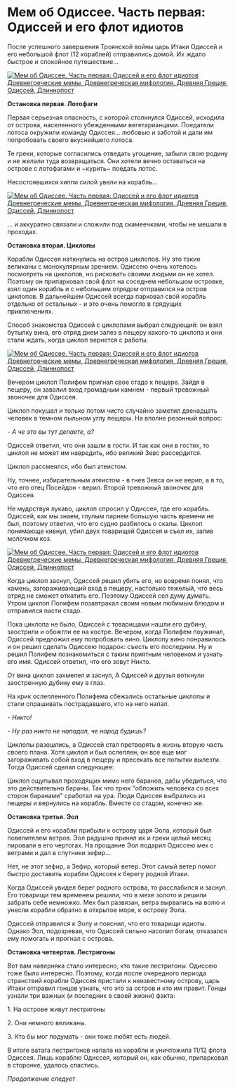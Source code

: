 # Мем об Одиссее. Часть первая: Одиссей и его флот идиотов

После успешного завершения Троянской войны царь Итаки Одиссей и его небольшой флот (12 кораблей) отправились домой. Их ждало быстрое и спокойное путешествие…

[![Мем об Одиссее. Часть первая: Одиссей и его флот идиотов Древнегреческие мемы, Древнегреческая мифология, Древняя Греция, Одиссей, Длиннопост](https://cs9.pikabu.ru/post_img/2017/02/01/9/1485958591124728623.jpg)](https://cs9.pikabu.ru/post_img/2017/02/01/9/1485958591124728623.jpg)

**Остановка первая. Лотофаги**

Первая серьезная опасность, с которой столкнулся Одиссей, исходила от острова, населенного убежденными вегетарианцами. Поедатели лотоса окружили команду Одиссея... любовью и заботой и дали им попробовать своего вкуснейшего лотоса.

Те греки, которые согласились отведать угощение, забыли свою родину и не желали туда возвращаться. Они хотели вечно оставаться на острове с лотофагами и ~курить~ поедать лотос.

Несостоявшихся хиппи силой увели на корабль...

[![Мем об Одиссее. Часть первая: Одиссей и его флот идиотов Древнегреческие мемы, Древнегреческая мифология, Древняя Греция, Одиссей, Длиннопост](https://cs8.pikabu.ru/post_img/2017/02/01/9/1485958820186960493.jpg)](https://cs8.pikabu.ru/post_img/big/2017/02/01/9/1485958820186960493.jpg)

... и аккуратно связали и сложили под скамеечками, чтобы не мешали в проходах.

**Остановка вторая. Циклопы**

Корабли Одиссея наткнулись на остров циклопов. Ну это такие великаны с монокулярным зрением. Одиссею очень хотелось посмотреть на циклопов, но рисковать своими людьми он не хотел. Поэтому он припарковал свой флот на соседнем небольшом островке, взял один корабль и с небольшим отрядом отправился на остров циклопов. В дальнейшем Одиссей всегда парковал свой корабль отдельно от остальных - и это очень помогло в грядущих приключениях.

Способ знакомства Одиссей с циклопами выбрал следующий: он взял бутылку вина, его отряд днем залез в пещеру какого-то циклопа и они стали ждать, когда циклоп вернется с работы.

[![Мем об Одиссее. Часть первая: Одиссей и его флот идиотов Древнегреческие мемы, Древнегреческая мифология, Древняя Греция, Одиссей, Длиннопост](https://cs9.pikabu.ru/post_img/2017/02/01/9/148595908513436081.jpg)](https://cs9.pikabu.ru/post_img/2017/02/01/9/148595908513436081.jpg)

Вечером циклоп Полифем пригнал свое стадо к пещере. Зайдя в пещеру, он завалил вход громадным камнем - первый тревожный звоночек для Одиссея.

Циклоп покушал и только потом чисто случайно заметил двенадцать человек в темном пыльном углу пещеры. На вполне резонный вопрос:

_\- А че это вы тут делаете, а?_

Одиссей ответил, что они зашли в гости. И так как они в гостях, то циклоп не может им навредить, ибо великий Зевс рассердится.

Циклоп рассмеялся, ибо был атеистом.

Ну, точнее, избирательным атеистом - в гнев Зевса он не верил, а в то, что его отец Посейдон - верил. Второй тревожный звоночек для Одиссея.

Не мудрствуя лукаво, циклоп спросил у Одиссея, где его корабль. Одиссей, как мы знаем, глупым парнем большую часть времени не был, поэтому ответил, что его судно разбилось о скалы. Циклоп понимающе кивнул, убил двух товарищей Одиссея и съел их, запив молочком коз.

[![Мем об Одиссее. Часть первая: Одиссей и его флот идиотов Древнегреческие мемы, Древнегреческая мифология, Древняя Греция, Одиссей, Длиннопост](https://cs8.pikabu.ru/post_img/2017/02/01/9/1485959164147930405.jpg)](https://cs8.pikabu.ru/post_img/2017/02/01/9/1485959164147930405.jpg)

Когда циклоп заснул, Одиссей решил убить его, но вовремя понял, что камень, загораживающий вход в пещеру, настолько тяжелый, что весь отряд не сможет откатить его. Поэтому Одиссей сел думу думать. Утром циклоп Полифем позавтракал своим новым любимым блюдом и отправился пасти стадо.

Пока циклопа не было, Одиссей с товарищами нашли его дубину, заострили и обожгли ее на костре. Вечером, когда Полифем поужинал, Одиссей предложил ему попробовать вино. Циклопу вино понравилось и он решил сделать Одиссею подарок: съесть его последним. Ну и решил Полифем познакомиться с таким приятным человеком и узнать его имя. Одиссей ответил, что его зовут Никто.

[](https://cs9.pikabu.ru/post_img/big/2017/02/01/9/1485959229174510878.jpg)

От вина циклоп захмелел и заснул, А Одиссей и друзья воткнули заостренную дубину ему в глаз.

На крик ослепленного Полифема сбежались остальные циклопы и стали спрашивать пострадавшего, кто на него напал.

_\- Никто!_

_\- Ну раз никто не нападал, че народ будишь?_

[](https://cs8.pikabu.ru/post_img/2017/02/01/9/1485959304195867470.jpg)

Циклопы разошлись, а Одиссей стал претворять в жизнь вторую часть своего плана. Хотя циклоп и был ослеплен, он все еще мог загораживать собой вход в пещеру и пресекать все попытки вылезти. Тогда Одиссей сделал следующее:

[](https://cs8.pikabu.ru/post_img/2017/02/01/9/1485959334129979345.jpg)

Циклоп ощупывал проходящих мимо него баранов, дабы убедиться, что это действительно бараны. Так что трюк "обложить человека со всех сторон баранами" сработал на ура. Люди Одиссея выбрались из пещеры и вернулись на корабль. Вместе со стадом, конечно же.

**Остановка третья. Эол**

Одиссей и его корабли прибыли к острову царя Эола, который был повелителем ветров. Эол радушно принял их и греки целый месяц пировали в его чертогах. На прощание Эол подарил Одиссею мех с ветрами и дал в спутники зефир...

[](https://cs8.pikabu.ru/post_img/2017/02/01/9/14859594751100039946.jpg)

Нет, не этот зефир, а Зефир, который ветер. Этот самый ветер помог быстро доставить корабли Одиссея к берегу родной Итаки.

[](https://cs9.pikabu.ru/post_img/big/2017/02/01/9/1485959500162885329.jpg)

Когда Одиссей увидел берег родного острова, то расслабился и заснул. Его товарищи тем временем решили, что в мехе золото и решили забрать себе немножко. Мех был развязан, ветра вырвались на волю и унесли корабли обратно в открытое море, к острову Эола.

Одиссей отправился к Эолу и пояснил, что его товарищи идиоты. Однако Эол, подозревая, что Одиссей сильно насолил богам, отказался ему помогать и прогнал с острова.

**Остановка четвертая. Лестригоны**

Вот вам наверняка стало интересно, кто такие лестригоны. Одиссею тоже было интересно. Поэтому, когда после очередного периода странствий корабли Одиссея пристали к неизвестному острову, царь Итаки отправил гонцов узнать, что это за остров и кто им правит. Гонцы узнали три важных (и последних в своей жизни) факта:

1\. На острове живут лестригоны

2\. Они немного великаны.

3\. Кто бы мог подумать - они тоже любят есть людей.

[](https://cs8.pikabu.ru/post_img/big/2017/02/01/9/1485959652135686912.jpg)

В итоге ватага лестригонов напала на корабли и уничтожила 11/12 флота Одиссея. Лишь кораблю Одиссея, который он, как обычно, припарковал в сторонке, удалось спастись.

_Продолжение следует_
